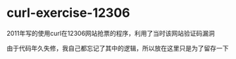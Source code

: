 # curl-exercise-12306
2011年写的使用curl在12306网站抢票的程序，利用了当时该网站验证码漏洞

由于代码年久失修，我自己都忘记了其中的逻辑，所以放在这里只是为了留存一下
